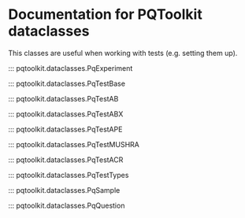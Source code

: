 # Documentation for PQToolkit dataclasses
This classes are useful when working with tests (e.g. setting them up).


::: pqtoolkit.dataclasses.PqExperiment


::: pqtoolkit.dataclasses.PqTestBase


::: pqtoolkit.dataclasses.PqTestAB


::: pqtoolkit.dataclasses.PqTestABX


::: pqtoolkit.dataclasses.PqTestAPE


::: pqtoolkit.dataclasses.PqTestMUSHRA


::: pqtoolkit.dataclasses.PqTestACR


::: pqtoolkit.dataclasses.PqTestTypes


::: pqtoolkit.dataclasses.PqSample


::: pqtoolkit.dataclasses.PqQuestion
